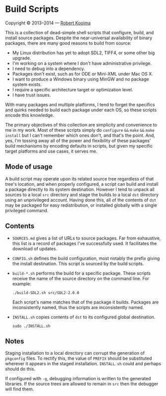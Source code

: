# Build Scripts

Copyright &copy; 2013&ndash;2014 &mdash; [Robert Kooima](http://kooima.net)

This is a collection of dead-simple shell scripts that configure, build, and install source packages. Despite the near-universal availability of binary packages, there are many good reasons to build from source:

- My Linux distribution has yet to adopt SDL2, TIFF4, or some other big upgrade.
- I'm working on a system where I don't have administrative privilege.
- I need to debug into a dependency.
- Packages don't exist, such as for ODE or Mini-XML under Mac OS X.
- I want to produce a Windows binary using MinGW and no package system exists.
- I require a specific architecture target or optimization level.
- I have trust issues.

With many packages and multiple platforms, I tend to forget the specifics and quirks needed to build each package under each OS, so these scripts encode this knowledge.

The primary objectives of this collection are simplicity and convenience to me in my work. Most of these scripts simply do `configure` `&&` `make` `&&` `make install` but I can't remember which ones don't, and that's the point. And, yes, I'm tossing away all of the power and flexibility of these packages' build mechanisms by encoding defaults in scripts, but given my specific target platforms and use cases, it serves me.

## Mode of usage

A build script may operate upon its related source tree regardless of that tree's location, and when properly configured, a script can build and install a package directly to its system destination. However I tend to unpack all sources to a local `src` directory and stage the builds to a local `dst` directory using an unprivileged account. Having done this, all of the contents of `dst` may be packaged for easy redistribution, or installed globally with a single privileged command.

## Contents

-	`SOURCES.md` gives a list of URLs to source packages. Far from exhaustive, this list is a record of packages I've successfully used. It facilitates the download of updates.

-   `CONFIG.sh` defines the build configuration, most notably the prefix giving the install destination. This script is sourced by the build scripts.

-	`build-*.sh` performs the build for a specific package. These scripts receive the name of the source directory on the command line. For example:

		./build-SDL2.sh src/SDL2-2.0.0

	Each script's name matches that of the package it builds. Packages are inconsistently named, thus the scripts are inconsistently named.

-	`INSTALL.sh` copies contents of `dst` to its configured global destination.

		sudo ./INSTALL.sh

## Notes

Staging installation to a local directory can corrupt the generation of `pkgconfig` files. To rectify this, the value of `PREFIX` should be substituted wherever it appears in the staged installation. `INSTALL.sh` could and perhaps should do this.

If configured with `-g`, debugging information is written to the generated libraries. If the source trees are allowed to remain in `src` then the debugger will find them.
